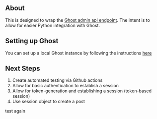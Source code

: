## About

This is designed to wrap the [Ghost admin api endpoint](https://ghost.org/docs/admin-api/). The intent is to allow for easier Python integration with Ghost.

## Setting up Ghost

You can set up a local Ghost instance by following the instructions [here](https://ghost.org/docs/install/local/)


## Next Steps

1. Create automated testing via Github actions
1. Allow for basic authentication to establish a session
1. Allow for token-generation and establishing a session (token-based session)
1. Use session object to create a post

test again